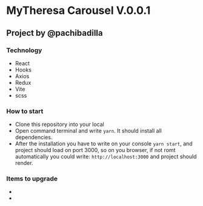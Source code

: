 # MyTheresa Carousel V.0.0.1

## Project by @pachibadilla

### Technology

- React
- Hooks
- Axios
- Redux
- Vite
- scss

### How to start

- Clone this repository into your local
- Open command terminal and write `yarn`. It should install all dependencies.
- After the installation you have to write on your console `yarn start`, and
  project should load on port 3000, so on you browser, if not romt automatically you could write:
  `http://localhost:3000` and project should render.

### Items to upgrade
- 
- 
